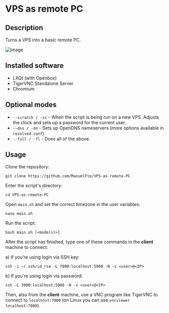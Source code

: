 # VPS as remote PC

## Description

Turns a VPS into a basic remote PC.

![image](https://github.com/ManuelFte/VPS-as-remote-PC/assets/68722732/9ce618da-1ba4-4cc7-9676-9c9da785cd10)

## Installed software

* LXQt (with Openbox)
* TigerVNC Standalone Server
* Chromium

## Optional modes

- `--scratch / -sc` - When the script is being run on a new VPS. Adjusts the clock and sets up a password for the current user.
- `--dns / -dn` - Sets up OpenDNS nameservers (more options available in `resolved.conf`).
- `--full / -fl` - Does all of the above.


## Usage

Clone the repository:

```
git clone https://github.com/ManuelFte/VPS-as-remote-PC
```

Enter the script's directory:

```
cd VPS-as-remote-PC
```

Open `main.sh` and set the correct timezone in the user variables:

```
nano main.sh
```

Run the script:

```
bash main.sh [<mode(s)>]
```

After the script has finished, type one of these commands in the **client** machine to connect:

a) If you're using login via SSH key:

```
ssh -i ~/.ssh/id_rsa -L 7000:localhost:5900 -N -v <user>@<IP>

```

b) If you're using login via password:

```
ssh -L 7000:localhost:5900 -N -v <user>@<IP>
```

Then, also from the **client** machine, use a VNC program like TigerVNC to connect to `localhost:7000` (on Linux you can use `vncviewer localhost:7000`).